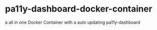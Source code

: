 # pa11y-dashboard-docker-container
a all in one Docker Container with a auto updating pa11y-dashboard
